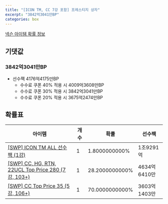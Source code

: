 ```yaml
---
title: "[ICON TM, CC 7강 포함] 프레스티지 상자"
excerpt: "3842억3041만BP"
categories: box
---
```

[넥슨 아이템 확률 정보](http://iteminfo.nexon.com/probability/fo4?sn=7464)

## 기댓값
### 3842억3041만BP
  - 선수팩 4176억4175만BP
    - 수수료 쿠폰 40% 적용 시 4009억3608만BP
    - 수수료 쿠폰 30% 적용 시 3842억3041만BP
    - 수수료 쿠폰 20% 적용 시 3675억2474만BP


## 확률표

|아이템|개수|확률|선수팩|
|---|---|---|---|
|[[SWP] ICON TM ALL 선수팩 (1강)](/player/7438)|1|1.8000000000%|1조9291억|
|[[SWP] CC, HG, RTN, 22UCL Top Price 280 (7강, 103+)](/player/7441)|1|28.2000000000%|4634억6410만|
|[[SWP] CC Top Price 35 (5강, 106+)](/player/7442)|1|70.0000000000%|3603억1403만|
